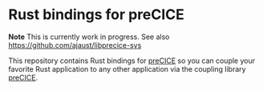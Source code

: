 # Rust bindings for preCICE

**Note** This is currently work in progress. See also https://github.com/ajaust/libprecice-sys

This repository contains Rust bindings for [preCICE](https://precice.org) so you can couple your favorite Rust application to any other application via the coupling library [preCICE](https://precice.org).
